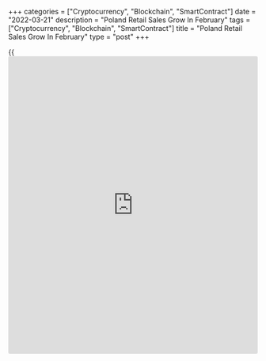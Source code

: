 +++
categories = ["Cryptocurrency", "Blockchain", "SmartContract"]
date = "2022-03-21"
description = "Poland Retail Sales Grow In February"
tags = ["Cryptocurrency", "Blockchain", "SmartContract"]
title = "Poland Retail Sales Grow In February"
type = "post"
+++

{{<iframe id="large-banner" src="https://www.bounty.group/#slide=27.0" width="100%" height="600" scrolling="no" style="border: 0px solid rgb(216, 221, 230); border-radius: 3px;">}}

Poland's retail sales growth accelerated in February, figures from
Statistics Poland showed on Monday.

Retail sales rose 8.1 percent year-on-year in February, after a 3.1
percent decline in the same month last year.

Sales of solid, liquid and gaseous fuels surged 22.1 percent yearly in
February and those of pharmaceuticals, cosmetics, orthopedic equipment
advanced 18.2 percent.

Sales of other products grew 31.0 percent and those of food, beverages
and tobacco products rose 6.6 percent.

Sales of textiles, clothing, footwear increased 2.6 percent.

On a monthly basis, retail sales gained 1.8 percent in February.

At current prices, retail sales rose 16.5 percent annually in February.
Economists had expected a 16.7 percent growth.

For comments and feedback [contact](https://www.playgroundfx.com/contact/): editorial@rtt[news](https://www.letsplayfx.com/blog/forex-news-website/).com

[Economic News][1]

 **What parts of the world are seeing the best (and worst) economic
performances lately? Click[here][2] to check out our [Econ Scorecard][2]
and find out! See up-to-the-moment [ranking](https://www.playgroundfx.com/blog/crypto-exchange-ranking/)s for the best and worst
performers in [GDP][3], [unemployment rate][4], [inflation][2] and much
more.**

   1. www.rtt[news](https://www.letsplayfx.com/blog/forex-news-website/).com/Content/EconomicNews.aspx
   2. www.rtt[news](https://www.letsplayfx.com/blog/forex-news-website/).com/economic-scorecard/world-rank/CPI/highest-performance.aspx
   3. www.rtt[news](https://www.letsplayfx.com/blog/forex-news-website/).com/economic-scorecard/world-rank/GDP/highest-performance.aspx
   4. www.rtt[news](https://www.letsplayfx.com/blog/forex-news-website/).com/economic-scorecard/world-rank/unemployment-rate/lowest-performance.aspx